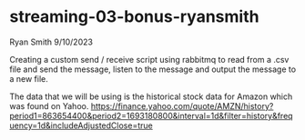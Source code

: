 # streaming-03-bonus-ryansmith

Ryan Smith
9/10/2023

Creating a custom send / receive script using rabbitmq to read from a .csv file and send the message, listen to the message and output the message to a new file.

The data that we will be using is the historical stock data for Amazon which was found on Yahoo. 
https://finance.yahoo.com/quote/AMZN/history?period1=863654400&period2=1693180800&interval=1d&filter=history&frequency=1d&includeAdjustedClose=true


